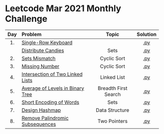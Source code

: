 # Leetcode Mar 2021 Monthly Challenge

| Day | Problem | Topic | Solution |
|:-:|:-|:-:|:-:|
| 1. | [Single-Row Keyboard](https://leetcode.com/problems/single-row-keyboard/) | | [.py](https://github.com/the-robot/coding-challenges/blob/master/leetcode/monthly-challenges/2021-mar/w1-single-row-keyboard.py) |
| | [Distribute Candies](https://leetcode.com/problems/distribute-candies/) | Sets | [.py](https://github.com/the-robot/coding-challenges/blob/master/leetcode/monthly-challenges/2021-mar/w1-distribute-candies.py) |
| 2. | [Sets Mismatch](https://leetcode.com/problems/set-mismatch/) | Cyclic Sort | [.py](https://github.com/the-robot/coding-challenges/blob/master/leetcode/monthly-challenges/2021-mar/w1-set-mismatch.py) |
| 3. | [Missing Number](https://leetcode.com/problems/missing-number/) | Cyclic Sort | [.py](https://github.com/the-robot/coding-challenges/blob/master/leetcode/monthly-challenges/2021-mar/w1-missing-number.py) |
| 4. | [Intersection of Two Linked Lists](https://leetcode.com/problems/intersection-of-two-linked-lists/) | Linked List | [.py](https://github.com/the-robot/coding-challenges/blob/master/leetcode/monthly-challenges/2021-mar/w1-insertection-of-two-linked-list.py) |
| 5. | [Average of Levels in Binary Tree](https://leetcode.com/problems/average-of-levels-in-binary-tree/) | Breadth First Search | [.py](https://github.com/the-robot/coding-challenges/blob/master/leetcode/monthly-challenges/2021-mar/w1-average-of-levels-in-binary-tree.py) |
| 6. | [Short Encoding of Words](https://leetcode.com/problems/short-encoding-of-words/) | Sets | [.py](https://github.com/the-robot/coding-challenges/blob/master/leetcode/monthly-challenges/2021-mar/w1-short-encoding-of-words.py) |
| 7. | [Design Hashmap](https://leetcode.com/problems/design-hashmap/) | Data Structure | [.py](https://github.com/the-robot/coding-challenges/blob/master/leetcode/monthly-challenges/2021-mar/w1-design-hashmap.py) |
| 8. | [Remove Palindromic Subsequences](https://leetcode.com/problems/remove-palindromic-subsequences/) | Two Pointers | [.py](https://github.com/the-robot/coding-challenges/blob/master/leetcode/monthly-challenges/2021-mar/w2-remove-palindromic-subsequences.py) |
